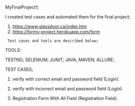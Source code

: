 MyFinalProject1;
    
   I created test cases and automated them for the final project;
   1) https://www.glassdoor.ca/index.htm
   2) https://formy-project.herokuapp.com/form

     Test cases and tools are described below;

TOOLS:

   TESTNG; SELENIUM; JUNIT; JAVA; MAVEN; ALLURE;


TEST CASES;

 1) verify with correct email and password field (Login).
 
 2) verify with incorrect email and password field (Login).
 
 3) Registration Form With All Field (Registration Field).
